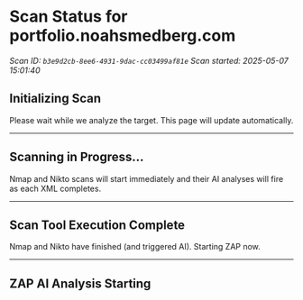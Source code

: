 # Scan Status for portfolio.noahsmedberg.com

*Scan ID: `b3e9d2cb-8ee6-4931-9dac-cc03499af81e`*
*Scan started: 2025-05-07 15:01:40*

## Initializing Scan

Please wait while we analyze the target. This page will update automatically.

---

## Scanning in Progress...

Nmap and Nikto scans will start immediately and their AI analyses will fire as each XML completes.

---

## Scan Tool Execution Complete

Nmap and Nikto have finished (and triggered AI). Starting ZAP now.

---

## ZAP AI Analysis Starting

